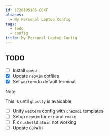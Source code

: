 ```yaml
---
id: 1726195185-CQXF
aliases:
  - My Personal Laptop Config
tags:
  - todo
  - config
title: My Personal Laptop Config
---
```


## TODO

- [ ] Install `opera`
- [x] Update `neovim` dotfiles
- [x] Set `wezterm` to default terminal

> [!NOTE]
> This is until `ghostty` is avaidable

- [ ] Unify `wezterm` config with `chezmoi`
      templates
- [ ] Setup `neovim` for `c++` and `cmake`
- [ ] Fix `nushell`s `atuin` not working
- [ ] Update `GOPATH`

